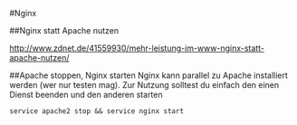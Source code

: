 #Nginx

##Nginx statt Apache nutzen

http://www.zdnet.de/41559930/mehr-leistung-im-www-nginx-statt-apache-nutzen/


##Apache stoppen, Nginx starten
Nginx kann parallel zu Apache installiert werden (wer nur testen mag).
Zur Nutzung solltest du einfach den einen Dienst beenden und den anderen starten

    service apache2 stop && service nginx start

